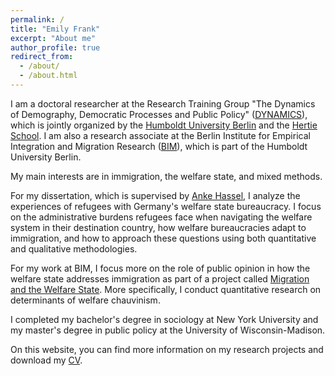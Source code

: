 ```yaml
---
permalink: /
title: "Emily Frank"
excerpt: "About me"
author_profile: true
redirect_from: 
  - /about/
  - /about.html
---
```


I am a doctoral researcher at the Research Training Group "The Dynamics of Demography, Democratic Processes and Public Policy" ([DYNAMICS](https://www.sowi.hu-berlin.de/en/dynamics)), which is jointly organized by the [Humboldt University Berlin](https://www.hu-berlin.de/en) and the [Hertie School](https://www.hertie-school.org/en/). I am also a research associate at the Berlin Institute for Empirical Integration and Migration Research ([BIM](https://www.bim.hu-berlin.de/en/bim-start)), which is part of the Humboldt University Berlin.

My main interests are in immigration, the welfare state, and mixed methods. 

For my dissertation, which is supervised by [Anke Hassel](https://www.hertie-school.org/en/research/faculty-and-researchers/profile/person/hassel), I analyze the experiences of refugees with Germany's welfare state bureaucracy. I focus on the administrative burdens refugees face when navigating the welfare system in their destination country, how welfare bureaucracies adapt to immigration, and how to approach these questions using both quantitative and qualitative methodologies.

For my work at BIM, I focus more on the role of public opinion in how the welfare state addresses immigration as part of a project called [Migration and the Welfare State](https://www.projekte.hu-berlin.de/de/migsoz). More specifically, I conduct quantitative research on determinants of welfare chauvinism. 

I completed my bachelor's degree in sociology at New York University and my master's degree in public policy at the University of Wisconsin-Madison.

On this website, you can find more information on my research projects and download my [CV](/cv).
